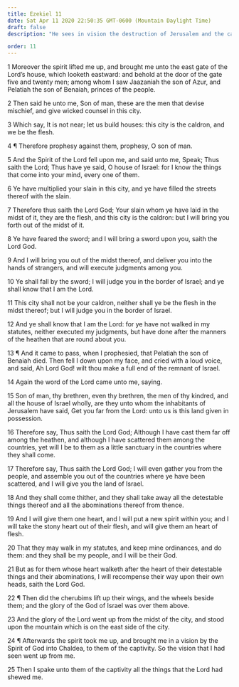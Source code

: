 ```yaml
---
title: Ezekiel 11
date: Sat Apr 11 2020 22:50:35 GMT-0600 (Mountain Daylight Time)
draft: false
description: "He sees in vision the destruction of Jerusalem and the captivity of the Jews—He prophesies the latter-day gathering of Israel."

order: 11
---
```

    
1 Moreover the spirit lifted me up, and brought me unto the east gate of the Lord’s house, which looketh eastward: and behold at the door of the gate five and twenty men; among whom I saw Jaazaniah the son of Azur, and Pelatiah the son of Benaiah, princes of the people.

2 Then said he unto me, Son of man, these are the men that devise mischief, and give wicked counsel in this city.

3 Which say, It is not near; let us build houses: this city is the caldron, and we be the flesh.

4 ¶ Therefore prophesy against them, prophesy, O son of man.

5 And the Spirit of the Lord fell upon me, and said unto me, Speak; Thus saith the Lord; Thus have ye said, O house of Israel: for I know the things that come into your mind, every one of them.

6 Ye have multiplied your slain in this city, and ye have filled the streets thereof with the slain.

7 Therefore thus saith the Lord God; Your slain whom ye have laid in the midst of it, they are the flesh, and this city is the caldron: but I will bring you forth out of the midst of it.

8 Ye have feared the sword; and I will bring a sword upon you, saith the Lord God.

9 And I will bring you out of the midst thereof, and deliver you into the hands of strangers, and will execute judgments among you.

10 Ye shall fall by the sword; I will judge you in the border of Israel; and ye shall know that I am the Lord.

11 This city shall not be your caldron, neither shall ye be the flesh in the midst thereof; but I will judge you in the border of Israel.

12 And ye shall know that I am the Lord: for ye have not walked in my statutes, neither executed my judgments, but have done after the manners of the heathen that are round about you.

13 ¶ And it came to pass, when I prophesied, that Pelatiah the son of Benaiah died. Then fell I down upon my face, and cried with a loud voice, and said, Ah Lord God! wilt thou make a full end of the remnant of Israel.

14 Again the word of the Lord came unto me, saying.

15 Son of man, thy brethren, even thy brethren, the men of thy kindred, and all the house of Israel wholly, are they unto whom the inhabitants of Jerusalem have said, Get you far from the Lord: unto us is this land given in possession.

16 Therefore say, Thus saith the Lord God; Although I have cast them far off among the heathen, and although I have scattered them among the countries, yet will I be to them as a little sanctuary in the countries where they shall come.

17 Therefore say, Thus saith the Lord God; I will even gather you from the people, and assemble you out of the countries where ye have been scattered, and I will give you the land of Israel.

18 And they shall come thither, and they shall take away all the detestable things thereof and all the abominations thereof from thence.

19 And I will give them one heart, and I will put a new spirit within you; and I will take the stony heart out of their flesh, and will give them an heart of flesh.

20 That they may walk in my statutes, and keep mine ordinances, and do them: and they shall be my people, and I will be their God.

21 But as for them whose heart walketh after the heart of their detestable things and their abominations, I will recompense their way upon their own heads, saith the Lord God.

22 ¶ Then did the cherubims lift up their wings, and the wheels beside them; and the glory of the God of Israel was over them above.

23 And the glory of the Lord went up from the midst of the city, and stood upon the mountain which is on the east side of the city.

24 ¶ Afterwards the spirit took me up, and brought me in a vision by the Spirit of God into Chaldea, to them of the captivity. So the vision that I had seen went up from me.

25 Then I spake unto them of the captivity all the things that the Lord had shewed me.
